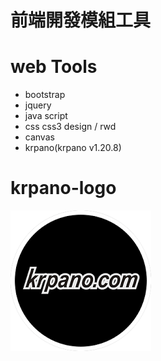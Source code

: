 # 前端開發模組工具

# web Tools
* bootstrap
* jquery
* java script
* css css3 design / rwd 
* canvas 
* krpano(krpano v1.20.8)   

# krpano-logo 
![image](krpano.png)
